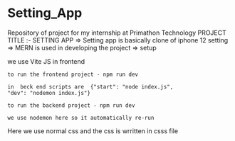 # Setting_App
Repository of project for my internship at Primathon Technology
PROJECT TITLE :- SETTING APP
=> Setting app is basically clone of iphone 12 setting 
=> MERN is used in developing the project
=> setup

we use Vite  JS  in frontend 
  
    to run the frontend project - npm run dev

    in  beck end scripts are  {"start": "node index.js",
    "dev": "nodemon index.js"}

    to run the backend project - npm run dev
    
    we use nodemon here so it automatically re-run

Here we use normal css and the css is wrritten in csss file
